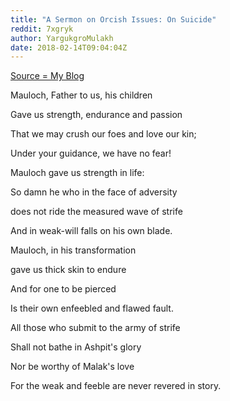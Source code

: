 ```yaml
---
title: "A Sermon on Orcish Issues: On Suicide"
reddit: 7xgryk
author: YargukgroMulakh
date: 2018-02-14T09:04:04Z
---
```


[Source = My Blog](http://the-golzarga-ornim.blogspot.co.uk/2018/02/a-sermon-on-orcish-issues-on-suicide.html)

Mauloch, Father to us, his children

Gave us strength, endurance and passion

That we may crush our foes and love our kin;

Under your guidance, we have no fear!

Mauloch gave us strength in life:

So damn he who in the face of adversity 

does not ride the measured wave of strife

And in weak-will falls on his own blade.

Mauloch, in his transformation 

gave us thick skin to endure

And for one to be pierced

Is their own enfeebled and flawed fault.

All those who submit to the army of strife

Shall not bathe in Ashpit's glory

Nor be worthy of Malak's love

For the weak and feeble are never revered in story. 
